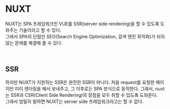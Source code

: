 # NUXT

NUXT는 SPA 프레임워크인 VUE를 SSR(server side rendering)을 할 수 있도록 도와주는 기술이라고 할 수 있다.<br/>
그래서 SPA의 단점인 SEO(Search Engine Optimization, 검색 엔진 최적화)가 되지 않는 문제를 해결해 줄 수 있다.

<br/>

## SSR

하지만 NUXT가 지원하는 SSR은 완전한 SSR이 아니다. 처음 request를 요청한 페이지만 미리 렌더링을 해서 보내주고, 그 이후로는 SPA 방식으로 동작한다. 그래서, nuxt는 SSR과 CSR(Client Side Rendering)의 장점을 모두 취할 수 있도록 도와준다.<br/>
그래서 엄밀히 말하면 NUXT는 server side 프레임워크라고는 할 수 없다. 